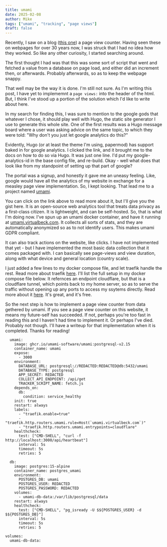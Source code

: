 ```yaml
---
title: umami
date: 2025-02-08
author: Mike
tags: ["umami", "tracking", "page views"]
draft: false
---
```


Recently, I saw on a blog ([this one](https://garry.net/posts)) a page view counter. Having seen these on webpages for over 30 years now, I was struck that I had no idea how they worked. So like any other curiosity, I started searching around.

The first thought I had was that this was some sort of script that went and fetched a value from a database on page load, and either did an increment then, or afterwards. Probably afterwards, so as to keep the webpage snappy.

That well may be the way it is done. I'm still not sure. As I'm writing this post, I have yet to implememnt a `page views:` into the header of the html. But, I think I've stood up a portion of the solution which I'd like to write about here.

In my search for finding this, I was sure to mention to the google gods that whatever I chose, it should play well with Hugo, the static site generator I use to generate this whole site. One of the first results was a Hugo message board where a user was asking advice on the same topic, to which they were told: "Why don't you just let google analytics do this?"

Evidently, Hugo (or at least the theme I'm using, papermod) has support baked in for google analytics. I clicked the link, and it brought me to the docs on how to do so via Hugo. It was just one line. I'd put my google-analytics-id in the base config file, and re-build. Okay - well what does that look like from my standpoint of setting up that part of google?

The portal was a signup, and honestly it gave me an uneasy feeling. Like, google would have all the analytics of my website in exchange for a measley page view implementation. So, I kept looking. That lead me to a project named [umami](https://umami.is).

You can click on the link above to read more about it, but I'll give you the gist here. It is an open-source web analytics tool that treats data privacy as a first-class citizen. It is lightweight, and can be self-hosted. So, that is what I'm doing now. I've spun up an umami docker container, and have it running at [umami.virtualbeck.com](https://umami.virtualbeck.com). It collects all sorts of stats, and they are automatically anonymized so as to not identify users. This makes umami GDPR compliant.

It can also track actions on the website, like clicks. I have not implemented that yet - but I have implemented the most basic data collection that it comes packaged with. I can basically see page-views and view duration, along with what device and general location (country scale).

I just added a few lines to my docker compose file, and let traefik handle the rest. Read more about traefik [here](../traefik). I'll list the full setup in my docker compose file below. It refernces an endpoint cloudflare, but that is a cloudflare tunnel, which points back to my home server, so as to serve the traffic without opening up any ports to access my ssytems directly. Read more about it [here](https://developers.cloudflare.com/cloudflare-one/connections/connect-networks/). It's great, and it's free.

So the next step is how to implement a page view counter from data gethered by umami. If you see a page view counter on this website, it means my future-self has succeeded. If not, perhaps you're too fast in reading this and I haven't had time to implement it. Or perhaps I've died. Probably not though. I'll have a writeup for that implementation when it is completed. Thanks for reading!

```
  umami:
    image: ghcr.io/umami-software/umami:postgresql-v2.15
    container_name: umami
    expose:
      - 3000
    environment:
      DATABASE_URL: postgresql://REDACTED:REDACTED@db:5432/umami
      DATABASE_TYPE: postgresql
      APP_SECRET: REDACTED
      COLLECT_API_ENDPOINT: /api/get
      TRACKER_SCRIPT_NAME: fetch.js
    depends_on:
      db:
        condition: service_healthy
    init: true
    restart: always
    labels:
      - "traefik.enable=true"
      - "traefik.http.routers.umami.rule=Host(`umami.virtualbeck.com`)"
      - "traefik.http.routers.umami.entrypoints=cloudflare"
    healthcheck:
      test: ["CMD-SHELL", "curl -f http://localhost:3000/api/heartbeat"]
      interval: 5s
      timeout: 5s
      retries: 5

  db:
    image: postgres:15-alpine
    container_name: postgres_umami
    environment:
      POSTGRES_DB: umami
      POSTGRES_USER: REDACTED
      POSTGRES_PASSWORD: REDACTED
    volumes:
      - umami-db-data:/var/lib/postgresql/data
    restart: always
    healthcheck:
      test: ["CMD-SHELL", "pg_isready -U $${POSTGRES_USER} -d $${POSTGRES_DB}"]
      interval: 5s
      timeout: 5s
      retries: 5

volumes:
  umami-db-data:
```
